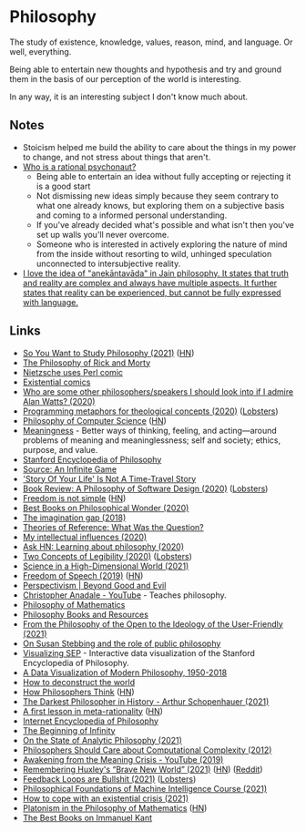 # Philosophy

The study of existence, knowledge, values, reason, mind, and language. Or well, everything.

Being able to entertain new thoughts and hypothesis and try and ground them in the basis of our perception of the world is interesting.

In any way, it is an interesting subject I don't know much about.

## Notes

- Stoicism helped me build the ability to care about the things in my power to change, and not stress about things that aren't.
- [Who is a rational psychonaut?](https://www.reddit.com/r/RationalPsychonaut/comments/ah2o50/what_is_a_rational_psychonaut/)
  - Being able to entertain an idea without fully accepting or rejecting it is a good start
  - Not dismissing new ideas simply because they seem contrary to what one already knows, but exploring them on a subjective basis and coming to a informed personal understanding.
  - If you've already decided what's possible and what isn't then you've set up walls you'll never overcome.
  - Someone who is interested in actively exploring the nature of mind from the inside without resorting to wild, unhinged speculation unconnected to intersubjective reality.
- [I love the idea of "anekāntavāda" in Jain philosophy. It states that truth and reality are complex and always have multiple aspects. It further states that reality can be experienced, but cannot be fully expressed with language.](https://twitter.com/paraschopra/status/1419644698692444162)

## Links

- [So You Want to Study Philosophy (2021)](https://www.susanrigetti.com/philosophy) ([HN](https://news.ycombinator.com/item?id=28367416))
- [The Philosophy of Rick and Morty](https://www.youtube.com/watch?v=hWFDHynfl1E)
- [Nietzsche uses Perl comic](https://existentialcomics.com/comic/86)
- [Existential comics](http://existentialcomics.com/)
- [Who are some other philosophers/speakers I should look into if I admire Alan Watts? (2020)](https://www.reddit.com/r/AlanWatts/comments/ei9np5/who_are_some_other_philosophersspeakers_i_should/)
- [Programming metaphors for theological concepts (2020)](https://shaungallagher.pressbin.com/blog/metaphors.html) ([Lobsters](https://lobste.rs/s/gnbsxe/programming_metaphors_for_theological))
- [Philosophy of Computer Science](https://plato.stanford.edu/entries/computer-science/) ([HN](https://news.ycombinator.com/item?id=22607568))
- [Meaningness](https://meaningness.com/) - Better ways of thinking, feeling, and acting—around problems of meaning and meaninglessness; self and society; ethics, purpose, and value.
- [Stanford Encyclopedia of Philosophy](https://plato.stanford.edu/contents.html)
- [Source: An Infinite Game](https://github.com/rjelavic/source)
- ['Story Of Your Life' Is Not A Time-Travel Story](https://www.gwern.net/Story-Of-Your-Life)
- [Book Review: A Philosophy of Software Design (2020)](https://johz.bearblog.dev/book-review-philosophy-software-design/) ([Lobsters](https://lobste.rs/s/cw5ulb/book_review_philosophy_software_design))
- [Freedom is not simple](https://www.arp242.net/freedom.html) ([HN](https://news.ycombinator.com/item?id=24130963))
- [Best Books on Philosophical Wonder (2020)](https://fivebooks.com/best-books/philosophical-wonder-eric-schwitzgebel/)
- [The imagination gap (2018)](https://ansuz.sooke.bc.ca/entry/350)
- [Theories of Reference: What Was the Question?](https://philpapers.org/archive/RAATOR-2.pdf)
- [My intellectual influences (2020)](https://www.lesswrong.com/posts/k6NkvAcRaKBMAzqEF/my-intellectual-influences)
- [Ask HN: Learning about philosophy (2020)](https://news.ycombinator.com/item?id=25312681)
- [Two Concepts of Legibility (2020)](https://ideolalia.com/essays/two-concepts-of-legibility.html) ([Lobsters](https://lobste.rs/s/0mel38/two_concepts_legibility))
- [Science in a High-Dimensional World (2021)](https://www.lesswrong.com/posts/4XRjPocTprL4L8tmB/science-in-a-high-dimensional-world)
- [Freedom of Speech (2019)](https://plato.stanford.edu/entries/freedom-speech/) ([HN](https://news.ycombinator.com/item?id=25775003))
- [Perspectivism | Beyond Good and Evil](https://www.youtube.com/watch?v=xPLq4NgHM48)
- [Christopher Anadale - YouTube](https://www.youtube.com/c/ChristopherAnadale/featured) - Teaches philosophy.
- [Philosophy of Mathematics](https://plato.stanford.edu/entries/philosophy-mathematics/)
- [Philosophy Books and Resources](https://github.com/Jfaler/Philosophy)
- [From the Philosophy of the Open to the Ideology of the User-Friendly (2021)](https://loriemerson.net/2013/02/02/from-the-philosophy-of-the-open-to-the-ideology-of-the-user-friendly-2/)
- [On Susan Stebbing and the role of public philosophy](https://aeon.co/essays/on-susan-stebbing-and-the-role-of-public-philosophy)
- [Visualizing SEP](https://www.visualizingsep.com/#) - Interactive data visualization of the Stanford Encyclopedia of Philosophy.
- [A Data Visualization of Modern Philosophy, 1950-2018](https://www.openculture.com/2018/10/data-visualization-modern-philosophy-1950-2018.html)
- [How to deconstruct the world](https://psyche.co/guides/how-to-deconstruct-the-world-by-thinking-like-jacques-derrida)
- [How Philosophers Think](https://perell.com/essay/how-philosophers-think/) ([HN](https://news.ycombinator.com/item?id=27367632))
- [The Darkest Philosopher in History - Arthur Schopenhauer (2021)](https://www.youtube.com/watch?v=MpMkXyBWpl8)
- [A first lesson in meta-rationality](https://metarationality.com/bongard-meta-rationality) ([HN](https://news.ycombinator.com/item?id=27411960))
- [Internet Encyclopedia of Philosophy](https://iep.utm.edu/)
- [The Beginning of Infinity](https://nav.al/infinity)
- [On the State of Analytic Philosophy (2021)](http://dstrohmaier.com/state-of-analytic-philosophy/)
- [Philosophers Should Care about Computational Complexity (2012)](https://www.scottaaronson.com/papers/philos.pdf)
- [Awakening from the Meaning Crisis - YouTube (2019)](https://www.youtube.com/playlist?list=PLND1JCRq8Vuh3f0P5qjrSdb5eC1ZfZwWJ)
- [Remembering Huxley's “Brave New World” (2021)](https://psydef.substack.com/p/brave-new-world) ([HN](https://news.ycombinator.com/item?id=28780388)) ([Reddit](https://www.reddit.com/r/IntellectualDarkWeb/comments/q3pl2j/remembering_huxleys_brave_new_world/))
- [Feedback Loops are Bullshit (2021)](https://danielbmarkham.com/feedback-loops-are-bullshit/) ([Lobsters](https://lobste.rs/s/qblewn/feedback_loops_are_bullshit))
- [Philosophical Foundations of Machine Intelligence Course (2021)](https://github.com/acmi-lab/cmu-10721-philosophy-machine-intelligence)
- [How to cope with an existential crisis (2021)](https://psyche.co/guides/how-kierkegaard-can-help-you-cope-with-an-existential-crisis)
- [Platonism in the Philosophy of Mathematics](https://plato.stanford.edu/entries/platonism-mathematics/) ([HN](https://news.ycombinator.com/item?id=28935718))
- [The Best Books on Immanuel Kant](https://fivebooks.com/best-books/kant/)
